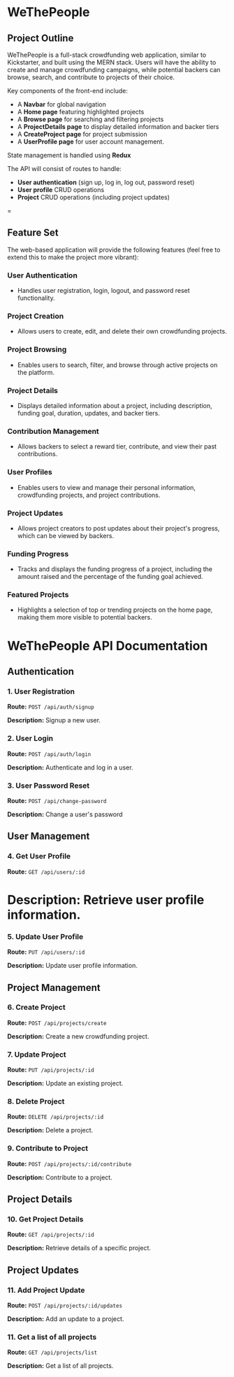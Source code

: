 # WeThePeople

## Project Outline

WeThePeople is a full-stack crowdfunding web application, similar to Kickstarter, and built using the MERN stack. Users will have the ability to create and manage crowdfunding campaigns, while potential backers can browse, search, and contribute to projects of their choice.

Key components of the front-end include:
- A **Navbar** for global navigation
- A **Home page** featuring highlighted projects
- A **Browse page** for searching and filtering projects
- A **ProjectDetails page** to display detailed information and backer tiers
- A **CreateProject page** for project submission
- A **UserProfile page** for user account management.

State management is handled using **Redux**

The API will consist of routes to handle:
- **User authentication** (sign up, log in, log out, password reset)
- **User profile** CRUD operations
- **Project** CRUD operations (including project updates)

=
## Feature Set

The web-based application will provide the following features (feel free to extend this to make the project more vibrant):

### User Authentication
- Handles user registration, login, logout, and password reset functionality.

### Project Creation
- Allows users to create, edit, and delete their own crowdfunding projects.

### Project Browsing
- Enables users to search, filter, and browse through active projects on the platform.

### Project Details
- Displays detailed information about a project, including description, funding goal, duration, updates, and backer tiers.

### Contribution Management
- Allows backers to select a reward tier, contribute, and view their past contributions.

### User Profiles
- Enables users to view and manage their personal information, crowdfunding projects, and project contributions.

### Project Updates
- Allows project creators to post updates about their project's progress, which can be viewed by backers.

### Funding Progress
- Tracks and displays the funding progress of a project, including the amount raised and the percentage of the funding goal achieved.

### Featured Projects
- Highlights a selection of top or trending projects on the home page, making them more visible to potential backers.



# WeThePeople API Documentation

## Authentication

### 1. User Registration

**Route:** `POST /api/auth/signup`

**Description:** Signup a new user.


### 2. User Login

**Route:** `POST /api/auth/login`

**Description:** Authenticate and log in a user.



### 3. User Password Reset

**Route:** `POST /api/change-password`

**Description:** Change a user's password


## User Management

### 4. Get User Profile

**Route:** `GET /api/users/:id`

**Description:** Retrieve user profile information.
=

### 5. Update User Profile

**Route:** `PUT /api/users/:id`

**Description:** Update user profile information.


## Project Management

### 6. Create Project

**Route:** `POST /api/projects/create`

**Description:** Create a new crowdfunding project.


### 7. Update Project

**Route:** `PUT /api/projects/:id`

**Description:** Update an existing project.


### 8. Delete Project

**Route:** `DELETE /api/projects/:id`

**Description:** Delete a project.


### 9. Contribute to Project

**Route:** `POST /api/projects/:id/contribute`

**Description:** Contribute to a project.

## Project Details

### 10. Get Project Details

**Route:** `GET /api/projects/:id`

**Description:** Retrieve details of a specific project.


## Project Updates

### 11. Add Project Update

**Route:** `POST /api/projects/:id/updates`

**Description:** Add an update to a project.


### 11. Get a list of all projects

**Route:** `GET /api/projects/list`

**Description:** Get a list of all projects.

